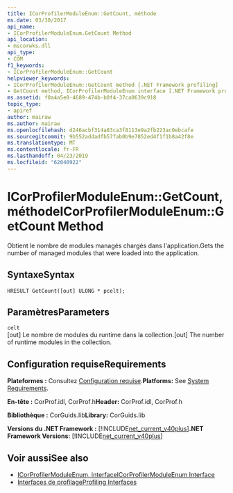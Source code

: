 ```yaml
---
title: ICorProfilerModuleEnum::GetCount, méthode
ms.date: 03/30/2017
api_name:
- ICorProfilerModuleEnum.GetCount Method
api_location:
- mscorwks.dll
api_type:
- COM
f1_keywords:
- ICorProfilerModuleEnum::GetCount
helpviewer_keywords:
- ICorProfilerModuleEnum::GetCount method [.NET Framework profiling]
- GetCount method, ICorProfilerModuleEnum interface [.NET Framework profiling]
ms.assetid: f0a4a5e0-4689-474b-b0f4-37ca0639c918
topic_type:
- apiref
author: mairaw
ms.author: mairaw
ms.openlocfilehash: d246acbf314a83ca3f8113e9a2fb223ac0ebcafe
ms.sourcegitcommit: 9b552addadfb57fab0b9e7852ed4f1f1b8a42f8e
ms.translationtype: MT
ms.contentlocale: fr-FR
ms.lasthandoff: 04/23/2019
ms.locfileid: "62040922"
---
```

# <a name="icorprofilermoduleenumgetcount-method"></a><span data-ttu-id="2aa72-102">ICorProfilerModuleEnum::GetCount, méthode</span><span class="sxs-lookup"><span data-stu-id="2aa72-102">ICorProfilerModuleEnum::GetCount Method</span></span>
<span data-ttu-id="2aa72-103">Obtient le nombre de modules managés chargés dans l'application.</span><span class="sxs-lookup"><span data-stu-id="2aa72-103">Gets the number of managed modules that were loaded into the application.</span></span>  
  
## <a name="syntax"></a><span data-ttu-id="2aa72-104">Syntaxe</span><span class="sxs-lookup"><span data-stu-id="2aa72-104">Syntax</span></span>  
  
```  
HRESULT GetCount([out] ULONG * pcelt);  
```  
  
## <a name="parameters"></a><span data-ttu-id="2aa72-105">Paramètres</span><span class="sxs-lookup"><span data-stu-id="2aa72-105">Parameters</span></span>  
 `celt`  
 <span data-ttu-id="2aa72-106">[out] Le nombre de modules du runtime dans la collection.</span><span class="sxs-lookup"><span data-stu-id="2aa72-106">[out] The number of runtime modules in the collection.</span></span>  
  
## <a name="requirements"></a><span data-ttu-id="2aa72-107">Configuration requise</span><span class="sxs-lookup"><span data-stu-id="2aa72-107">Requirements</span></span>  
 <span data-ttu-id="2aa72-108">**Plateformes :** Consultez [Configuration requise](../../../../docs/framework/get-started/system-requirements.md).</span><span class="sxs-lookup"><span data-stu-id="2aa72-108">**Platforms:** See [System Requirements](../../../../docs/framework/get-started/system-requirements.md).</span></span>  
  
 <span data-ttu-id="2aa72-109">**En-tête :** CorProf.idl, CorProf.h</span><span class="sxs-lookup"><span data-stu-id="2aa72-109">**Header:** CorProf.idl, CorProf.h</span></span>  
  
 <span data-ttu-id="2aa72-110">**Bibliothèque :** CorGuids.lib</span><span class="sxs-lookup"><span data-stu-id="2aa72-110">**Library:** CorGuids.lib</span></span>  
  
 <span data-ttu-id="2aa72-111">**Versions du .NET Framework :** [!INCLUDE[net_current_v40plus](../../../../includes/net-current-v40plus-md.md)]</span><span class="sxs-lookup"><span data-stu-id="2aa72-111">**.NET Framework Versions:** [!INCLUDE[net_current_v40plus](../../../../includes/net-current-v40plus-md.md)]</span></span>  
  
## <a name="see-also"></a><span data-ttu-id="2aa72-112">Voir aussi</span><span class="sxs-lookup"><span data-stu-id="2aa72-112">See also</span></span>

- [<span data-ttu-id="2aa72-113">ICorProfilerModuleEnum, interface</span><span class="sxs-lookup"><span data-stu-id="2aa72-113">ICorProfilerModuleEnum Interface</span></span>](../../../../docs/framework/unmanaged-api/profiling/icorprofilermoduleenum-interface.md)
- [<span data-ttu-id="2aa72-114">Interfaces de profilage</span><span class="sxs-lookup"><span data-stu-id="2aa72-114">Profiling Interfaces</span></span>](../../../../docs/framework/unmanaged-api/profiling/profiling-interfaces.md)
